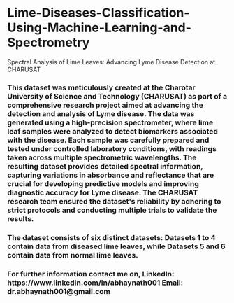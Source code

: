 # Lime-Diseases-Classification-Using-Machine-Learning-and-Spectrometry
Spectral Analysis of Lime Leaves: Advancing Lyme Disease Detection at CHARUSAT

<h3>
This dataset was meticulously created at the Charotar University of Science and Technology (CHARUSAT) as part of a comprehensive research project aimed at advancing the detection and analysis of Lyme disease. The data was generated using a high-precision spectrometer, where lime leaf samples were analyzed to detect biomarkers associated with the disease. Each sample was carefully prepared and tested under controlled laboratory conditions, with readings taken across multiple spectrometric wavelengths. The resulting dataset provides detailed spectral information, capturing variations in absorbance and reflectance that are crucial for developing predictive models and improving diagnostic accuracy for Lyme disease. The CHARUSAT research team ensured the dataset's reliability by adhering to strict protocols and conducting multiple trials to validate the results.
</h3>
<h3>
The dataset consists of six distinct datasets: Datasets 1 to 4 contain data from diseased lime leaves, while Datasets 5 and 6 contain data from normal lime leaves.
</h3>
<h3>
For further information contact me on, LinkedIn: https://www.linkedin.com/in/abhaynath001 Email: dr.abhaynath001@gmail.com
</h3>
